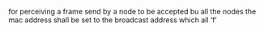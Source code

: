 for perceiving a frame send by a node to be accepted bu all the nodes the mac address shall be set to the broadcast address which all ‘f’